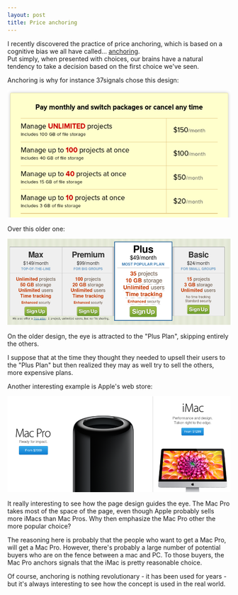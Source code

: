 ```yaml
---
layout: post
title: Price anchoring
---
```


I recently discovered the practice of price anchoring, which is based on a cognitive bias we all have called... [anchoring](http://en.wikipedia.org/wiki/Anchoring_bias).<br>
Put simply, when presented with choices, our brains have a natural tendency to take a decision based on the first choice we've seen.<br>

<!-- more -->

Anchoring is why for instance 37signals chose this design: 

![37signals pricing page](images/anchoring/37s_page.png)

Over this older one:

![37signals old pricing page](images/anchoring/37s_old_page.png)

On the older design, the eye is attracted to the "Plus Plan", skipping entirely the others. 

I suppose that at the time they thought they needed to upsell their users to the "Plus Plan" but then realized they may as well try to sell the others, more expensive plans. 

Another interesting example is Apple's web store:

![Apple anchoring](images/anchoring/aapl.png)

It really interesting to see how the page design guides the eye. The Mac Pro takes most of the space of the page, even though Apple probably sells more iMacs than Mac Pros. Why then emphasize the Mac Pro other the more popular choice? 

The reasoning here is probably that the people who want to get a Mac Pro, will get a Mac Pro. However, there's probably a large number of potential buyers who are on the fence between a mac and PC. To those buyers, the Mac Pro anchors signals that the iMac is pretty reasonable choice.


Of course, anchoring is nothing revolutionary - it has been used for years - but it's always interesting to see how the concept is used in the real world.
